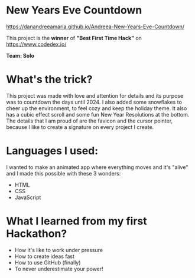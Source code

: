 # New Years Eve Countdown #

https://danandreeamaria.github.io/Andreea-New-Years-Eve-Countdown/

This project is the **winner** of **"Best First Time Hack"** on https://www.codedex.io/

**Team: Solo**

# What's the trick? #
This project was made with love and attention for details and its purpose was to countdown the days until 2024. I also added some snowflakes to cheer up the environment, to feel cozy and keep the holiday theme. 
It also has a cubic effect scroll and some fun New Year Resolutions at the bottom. The details that I am proud of are the favicon and the cursor pointer, because I like to create a signature on every project I create.

# Languages I used: #

I wanted to make an animated app where everything moves and it's "alive" and I made this possible with these 3 wonders:
* HTML
* CSS
* JavaScript


# What I learned from my first Hackathon? #

* How it's like to work under pressure
* How to create ideas fast
* How to use GitHub (finally)
* To never underestimate your power!


